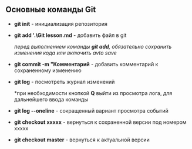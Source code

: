 ## Основные команды Git

* **git init** - инициализация репозитория
* **git add '.\Git lesson.md** - добавить файл в git

    *перед выполнением команды **git add**, обязательно сохранить изменения кода или включить avto save*
* **git commit -m "Комментарий** - добавить комментарий к сохраненному изменению
* **git log** - посмотреть журнал изменений
    
    *при необходимости кнопкой **Q** выйти из просмотра лога, для дальнейшего ввода команды
* **git log --oneline** - сокращенный вариант просмотра событий
* **git checkout xxxxx** - вернуться к сохраненной версии под номером xxxxx
* **git checkout master** - вернуться к актуальной версии    